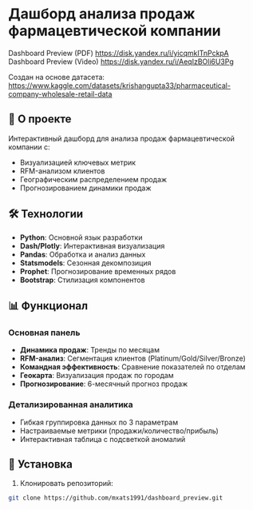 # Дашборд анализа продаж фармацевтической компании

Dashboard Preview (PDF) https://disk.yandex.ru/i/yicqmkITnPckpA
Dashboard Preview (Video) https://disk.yandex.ru/i/AeqIzBOli6U3Pg

Создан на основе датасета: https://www.kaggle.com/datasets/krishangupta33/pharmaceutical-company-wholesale-retail-data
## 📌 О проекте

Интерактивный дашборд для анализа продаж фармацевтической компании с:
- Визуализацией ключевых метрик
- RFM-анализом клиентов
- Географическим распределением продаж
- Прогнозированием динамики продаж

## 🛠 Технологии

- **Python**: Основной язык разработки
- **Dash/Plotly**: Интерактивная визуализация
- **Pandas**: Обработка и анализ данных
- **Statsmodels**: Сезонная декомпозиция
- **Prophet**: Прогнозирование временных рядов
- **Bootstrap**: Стилизация компонентов

## 📊 Функционал

### Основная панель
- **Динамика продаж**: Тренды по месяцам
- **RFM-анализ**: Сегментация клиентов (Platinum/Gold/Silver/Bronze)
- **Командная эффективность**: Сравнение показателей по отделам
- **Геокарта**: Визуализация продаж по городам
- **Прогнозирование**: 6-месячный прогноз продаж

### Детализированная аналитика
- Гибкая группировка данных по 3 параметрам
- Настраиваемые метрики (продажи/количество/прибыль)
- Интерактивная таблица с подсветкой аномалий

## 🚀 Установка

1. Клонировать репозиторий:
```bash
git clone https://github.com/mxats1991/dashboard_preview.git
